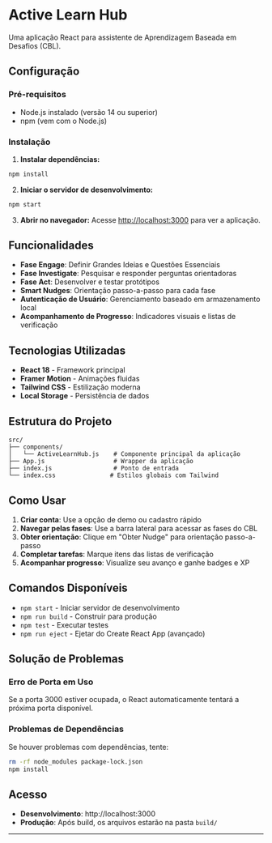 # Active Learn Hub

Uma aplicação React para assistente de Aprendizagem Baseada em Desafios (CBL).

## Configuração

### Pré-requisitos
- Node.js instalado (versão 14 ou superior)
- npm (vem com o Node.js)

### Instalação

1. **Instalar dependências:**
```bash
npm install
```

2. **Iniciar o servidor de desenvolvimento:**
```bash
npm start
```

3. **Abrir no navegador:**
Acesse [http://localhost:3000](http://localhost:3000) para ver a aplicação.

## Funcionalidades

- **Fase Engage**: Definir Grandes Ideias e Questões Essenciais
- **Fase Investigate**: Pesquisar e responder perguntas orientadoras
- **Fase Act**: Desenvolver e testar protótipos
- **Smart Nudges**: Orientação passo-a-passo para cada fase
- **Autenticação de Usuário**: Gerenciamento baseado em armazenamento local
- **Acompanhamento de Progresso**: Indicadores visuais e listas de verificação

## Tecnologias Utilizadas

- **React 18** - Framework principal
- **Framer Motion** - Animações fluidas
- **Tailwind CSS** - Estilização moderna
- **Local Storage** - Persistência de dados

## Estrutura do Projeto

```
src/
├── components/
│   └── ActiveLearnHub.js    # Componente principal da aplicação
├── App.js                   # Wrapper da aplicação
├── index.js                 # Ponto de entrada
└── index.css               # Estilos globais com Tailwind
```

## Como Usar

1. **Criar conta**: Use a opção de demo ou cadastro rápido
2. **Navegar pelas fases**: Use a barra lateral para acessar as fases do CBL
3. **Obter orientação**: Clique em "Obter Nudge" para orientação passo-a-passo
4. **Completar tarefas**: Marque itens das listas de verificação
5. **Acompanhar progresso**: Visualize seu avanço e ganhe badges e XP

## Comandos Disponíveis

- `npm start` - Iniciar servidor de desenvolvimento
- `npm run build` - Construir para produção
- `npm test` - Executar testes
- `npm run eject` - Ejetar do Create React App (avançado)

## Solução de Problemas

### Erro de Porta em Uso
Se a porta 3000 estiver ocupada, o React automaticamente tentará a próxima porta disponível.

### Problemas de Dependências
Se houver problemas com dependências, tente:
```bash
rm -rf node_modules package-lock.json
npm install
```

## Acesso

- **Desenvolvimento**: http://localhost:3000
- **Produção**: Após build, os arquivos estarão na pasta `build/`

---
